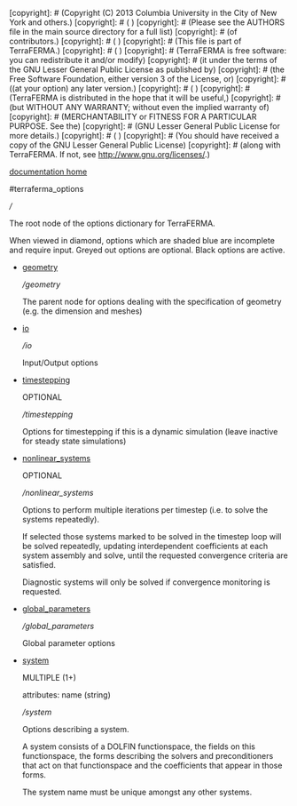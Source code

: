 [copyright]: # (Copyright (C) 2013 Columbia University in the City of New York and others.)
[copyright]: # ( )
[copyright]: # (Please see the AUTHORS file in the main source directory for a full list)
[copyright]: # (of contributors.)
[copyright]: # ( )
[copyright]: # (This file is part of TerraFERMA.)
[copyright]: # ( )
[copyright]: # (TerraFERMA is free software: you can redistribute it and/or modify)
[copyright]: # (it under the terms of the GNU Lesser General Public License as published by)
[copyright]: # (the Free Software Foundation, either version 3 of the License, or)
[copyright]: # ((at your option) any later version.)
[copyright]: # ( )
[copyright]: # (TerraFERMA is distributed in the hope that it will be useful,)
[copyright]: # (but WITHOUT ANY WARRANTY; without even the implied warranty of)
[copyright]: # (MERCHANTABILITY or FITNESS FOR A PARTICULAR PURPOSE. See the)
[copyright]: # (GNU Lesser General Public License for more details.)
[copyright]: # ( )
[copyright]: # (You should have received a copy of the GNU Lesser General Public License)
[copyright]: # (along with TerraFERMA. If not, see <http://www.gnu.org/licenses/>.)

[documentation home](https://github.com/terraferma/terraferma/wiki/Documentation)

#terraferma_options

*/*

The root node of the options dictionary for TerraFERMA.

When viewed in diamond, options which are shaded blue are incomplete and require input.  Greyed out options are optional.  Black options are active.

* [geometry](terraferma_options/geometry.md "child")

    */geometry*

    The parent node for options dealing with the specification of geometry (e.g. the dimension and meshes)

* [io](terraferma_options/io.md "child")

    */io*

    Input/Output options

* [timestepping](terraferma_options/timestepping.md "child")

    OPTIONAL 

    */timestepping*

    Options for timestepping if this is a dynamic simulation (leave inactive for steady state simulations)

* [nonlinear_systems](terraferma_options/nonlinear_systems.md "child")

    OPTIONAL 

    */nonlinear_systems*

    Options to perform multiple iterations per timestep (i.e. to solve the systems repeatedly).
    
    If selected those systems marked to be solved in the timestep loop will be solved repeatedly, updating 
    interdependent coefficients at each system assembly and solve, until the requested convergence criteria
    are satisfied.
    
    Diagnostic systems will only be solved if convergence monitoring is requested.

* [global_parameters](terraferma_options/global_parameters.md "child")

    */global_parameters*

    Global parameter options

* [system](terraferma_options/system.md "child")

    MULTIPLE (1+) 

    attributes: name (string) 

    */system*

    Options describing a system.  
    
    A system consists of a DOLFIN functionspace, 
    the fields on this functionspace, the forms describing the solvers and preconditioners
    that act on that functionspace and the coefficients that appear in those forms.
    
    The system name must be unique amongst any other systems.

[autogenerated]: # (This file was automatically generated from the schema file:/home/cwilson/repos/github/TerraFERMA/TerraFERMA/buckettools/schemas/terraferma.rng.)

